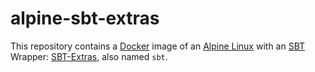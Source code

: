 # alpine-sbt-extras

This repository contains a [Docker] image of an [Alpine Linux] with an [SBT] Wrapper: [SBT-Extras], also named `sbt`.

[Alpine Linux]: https://www.alpinelinux.org
[Docker]: https://www.docker.com
[SBT]: http://www.scala-sbt.org/
[SBT-Extras]: https://github.com/paulp/sbt-extras
